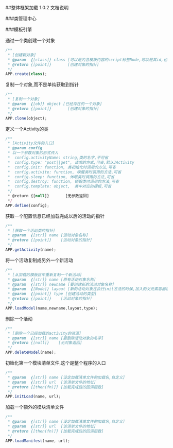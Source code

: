 ##整体框架加载 1.0.2 文档说明

###类管理中心


###模板引擎

通过一个类创建一个对象

```javascript
/**
 * [创建新对象]
 * @param  {[class]} class [可以是内含模板内容的script标签Node,可以是其id,也可以是模板字符串]
 * @return {[point]}       [创建对象的指针]
 */
APP.create(class);
```

复制一个对象,而不是单纯获取到指针

```javascript
/**
 * [复制一个对象]
 * @param  {[ob]} object [已经存在的一个对象]
 * @return {[point]}       [创建对象的指针]
 */
APP.clone(object);
```

定义一个Activity的类
```javascript
/**
 * [Activity文件的入口]
 * @param config
 * 以一个参数对象的形式传入
 *  config.activityName: string,类的名字,不可省
 *  config.type: "post||get", 请求的方式,可省,默认JActivity
 *  config.init: function, 类初始化时调用的方法,可省
 *  config.activite: function, 唤醒类时调用的方法,可省
 *  config.sleep: function, 休眠类时调用的方法,可省
 *  config.destroy: function, 销毁类时调用的方法,可省
 *  config.template: object,  类中对应的模板,可省
 */
 * @return {[null]}       [无参数返回]
 */
APP.define(config);
```
获取一个配置信息已经加载完成以后的活动的指针
```javascript
/**
 * [获取一个活动类的指针]
 * @param  {[str]} name [活动对象名称]
 * @return {[point]}    [活动对象的指针]
 */
APP.getActivity(name);
```

将一个活动复制成另外一个新活动
```javascript
/**
 * [从加载的模板区中重新复制一个新活动]
 * @param  {[str]} name [原有活动对象名称]
 * @param  {[str]} newname [要创建新的活动对象名称]
 * @param  {[Node]} layout [新的活动对象在执行init方法的时候,加入的父元素容器指针]
 * @param  {[point]} type [创建活动的类型]
 * @return {[point]}    [活动对象的指针]
 */
APP.loadModel(name,newname,layout,type);
```
删除一个活动

```javascript
/**
 * [删除一个已经加载的activity的资源]
 * @param  {[str]} name [要删除活动对象的名字]
 * @return {[null]}    [无对象返回]
 */
APP.deleteModel(name);
```
初始化第一个模块清单文件,这个是整个程序的入口
```javascript
/**
 * @param  {[str]} name [设定加载清单文件的加载名,自定义]
 * @param  {[str]} url  [该清单文件的地址]
 * @return {[then(fn)]} [加载完成后的回调函数]
 */
APP.initLoad(name, url);
```

加载一个额外的模块清单文件
```javascript
/**
 * @param  {[str]} name [设定加载清单文件的加载名,自定义]
 * @param  {[str]} url  [该清单文件的地址]
 * @return {[then(fn)]} [加载完成后的回调函数]
 */
APP.loadManifest(name, url);
```

